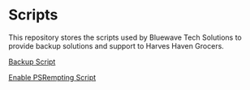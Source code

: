 # Scripts

This repository stores the scripts used by Bluewave Tech Solutions to provide backup solutions and support to Harves Haven Grocers.

[Backup Script](https://github.com/201d8-team1/Scripts/blob/main/backup.bat)

[Enable PSRempting Script](https://github.com/201d8-team1/Scripts/edit/main/README.md#:~:text=backup.bat-,enable_psremote.ps1,-Documentation%C2%A0%E2%80%A2%C2%A0Share)
